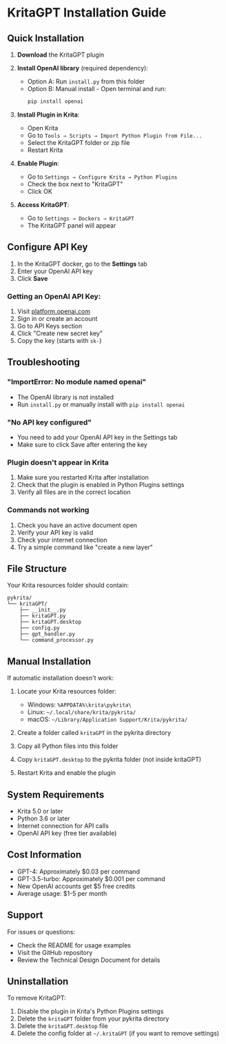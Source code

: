# KritaGPT Installation Guide

## Quick Installation

1. **Download** the KritaGPT plugin
2. **Install OpenAI library** (required dependency):
   - Option A: Run `install.py` from this folder
   - Option B: Manual install - Open terminal and run:
     ```bash
     pip install openai
     ```

3. **Install Plugin in Krita**:
   - Open Krita
   - Go to `Tools → Scripts → Import Python Plugin from File...`
   - Select the KritaGPT folder or zip file
   - Restart Krita

4. **Enable Plugin**:
   - Go to `Settings → Configure Krita → Python Plugins`
   - Check the box next to "KritaGPT"
   - Click OK

5. **Access KritaGPT**:
   - Go to `Settings → Dockers → KritaGPT`
   - The KritaGPT panel will appear

## Configure API Key

1. In the KritaGPT docker, go to the **Settings** tab
2. Enter your OpenAI API key
3. Click **Save**

### Getting an OpenAI API Key:
1. Visit [platform.openai.com](https://platform.openai.com)
2. Sign in or create an account
3. Go to API Keys section
4. Click "Create new secret key"
5. Copy the key (starts with `sk-`)

## Troubleshooting

### "ImportError: No module named openai"
- The OpenAI library is not installed
- Run `install.py` or manually install with `pip install openai`

### "No API key configured"
- You need to add your OpenAI API key in the Settings tab
- Make sure to click Save after entering the key

### Plugin doesn't appear in Krita
1. Make sure you restarted Krita after installation
2. Check that the plugin is enabled in Python Plugins settings
3. Verify all files are in the correct location

### Commands not working
1. Check you have an active document open
2. Verify your API key is valid
3. Check your internet connection
4. Try a simple command like "create a new layer"

## File Structure

Your Krita resources folder should contain:
```
pykrita/
└── kritaGPT/
    ├── __init__.py
    ├── kritaGPT.py
    ├── kritaGPT.desktop
    ├── config.py
    ├── gpt_handler.py
    └── command_processor.py
```

## Manual Installation

If automatic installation doesn't work:

1. Locate your Krita resources folder:
   - Windows: `%APPDATA%\krita\pykrita\`
   - Linux: `~/.local/share/krita/pykrita/`
   - macOS: `~/Library/Application Support/Krita/pykrita/`

2. Create a folder called `kritaGPT` in the pykrita directory

3. Copy all Python files into this folder

4. Copy `kritaGPT.desktop` to the pykrita folder (not inside kritaGPT)

5. Restart Krita and enable the plugin

## System Requirements

- Krita 5.0 or later
- Python 3.6 or later
- Internet connection for API calls
- OpenAI API key (free tier available)

## Cost Information

- GPT-4: Approximately $0.03 per command
- GPT-3.5-turbo: Approximately $0.001 per command
- New OpenAI accounts get $5 free credits
- Average usage: $1-5 per month

## Support

For issues or questions:
- Check the README for usage examples
- Visit the GitHub repository
- Review the Technical Design Document for details

## Uninstallation

To remove KritaGPT:
1. Disable the plugin in Krita's Python Plugins settings
2. Delete the `kritaGPT` folder from your pykrita directory
3. Delete the `kritaGPT.desktop` file
4. Delete the config folder at `~/.kritaGPT` (if you want to remove settings)